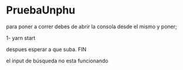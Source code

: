 # PruebaUnphu
para poner a correr debes de abrir la consola desde el mismo y poner;

1-  yarn start

despues esperar a que suba. FIN 

el input de búsqueda no esta funcionando

